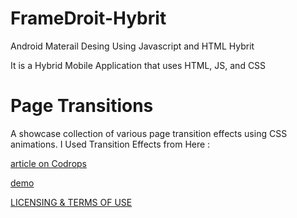 # FrameDroit-Hybrit
Android Materail Desing Using Javascript and HTML Hybrit

It is a Hybrid Mobile Application that uses HTML, JS, and CSS


Page Transitions
=========

A showcase collection of various page transition effects using CSS animations.
I Used Transition Effects from Here : 

[article on Codrops](http://tympanus.net/codrops/?p=15001)

[demo](http://tympanus.net/Development/PageTransitions/)

[LICENSING & TERMS OF USE](http://tympanus.net/codrops/licensing/)
